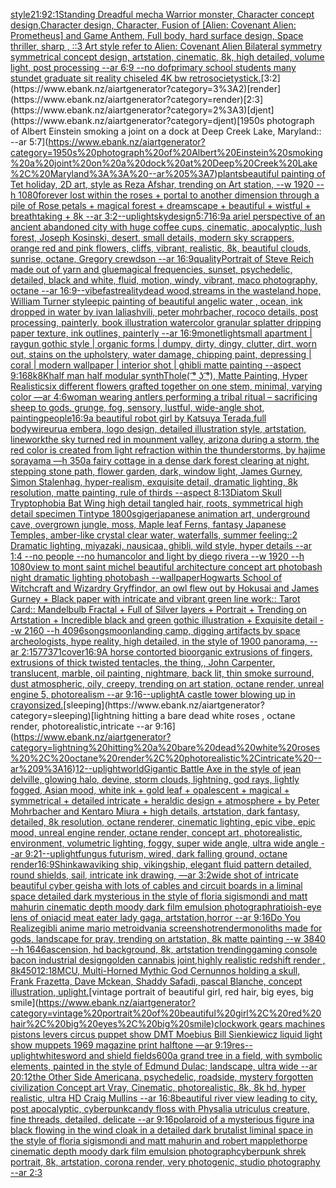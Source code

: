 [style](https://www.ebank.nz/aiartgenerator?category=style)[21:9](https://www.ebank.nz/aiartgenerator?category=21%3A9)[2:1](https://www.ebank.nz/aiartgenerator?category=2%3A1)[Standing Dreadful mecha Warrior monster, Character concept design,Character design,  Character, Fusion of [Alien: Covenant Alien: Prometheus] and Game Anthem,  Full body,  hard surface design, Space thriller, sharp , ::3  Art style refer to Alien: Covenant Alien   Bilateral symmetry       symmetrical   concept design,  artstation, cinematic,  8k, high detailed,  volume light,  post processing    --ar 6:9   --no dof](https://www.ebank.nz/aiartgenerator?category=Standing%20Dreadful%20mecha%20Warrior%20monster%2C%20Character%20concept%20design%2CCharacter%20design%2C%20%20Character%2C%20Fusion%20of%20%5BAlien%3A%20Covenant%20Alien%3A%20Prometheus%5D%20and%20Game%20Anthem%2C%20%20Full%20body%2C%20%20hard%20surface%20design%2C%20Space%20thriller%2C%20sharp%20%2C%20%3A%3A3%20%20Art%20style%20refer%20to%20Alien%3A%20Covenant%20Alien%20%20%20Bilateral%20symmetry%20%20%20%20%20%20%20symmetrical%20%20%20concept%20design%2C%20%20artstation%2C%20cinematic%2C%20%208k%2C%20high%20detailed%2C%20%20volume%20light%2C%20%20post%20processing%20%20%20%20--ar%206%3A9%20%20%20--no%20dof)[primary school students  many stundet graduate sit  reality  chiseled 4K  bw retro](https://www.ebank.nz/aiartgenerator?category=primary%20school%20students%20%20many%20stundet%20graduate%20sit%20%20reality%20%20chiseled%204K%20%20bw%20retro)[society](https://www.ebank.nz/aiartgenerator?category=society)[stick.](https://www.ebank.nz/aiartgenerator?category=stick.)[3:2](https://www.ebank.nz/aiartgenerator?category=3%3A2)[render](https://www.ebank.nz/aiartgenerator?category=render)[2:3](https://www.ebank.nz/aiartgenerator?category=2%3A3)[djent](https://www.ebank.nz/aiartgenerator?category=djent)[1950s photograph of Albert Einstein smoking a joint on a dock at Deep Creek Lake, Maryland:: --ar 5:7](https://www.ebank.nz/aiartgenerator?category=1950s%20photograph%20of%20Albert%20Einstein%20smoking%20a%20joint%20on%20a%20dock%20at%20Deep%20Creek%20Lake%2C%20Maryland%3A%3A%20--ar%205%3A7)[plants](https://www.ebank.nz/aiartgenerator?category=plants)[beautiful painting of Tet holiday, 2D art, style as Reza Afshar, trending on Art station, --w 1920 --h 1080](https://www.ebank.nz/aiartgenerator?category=beautiful%20painting%20of%20Tet%20holiday%2C%202D%20art%2C%20style%20as%20Reza%20Afshar%2C%20trending%20on%20Art%20station%2C%20--w%201920%20--h%201080)[forever lost within the roses + portal to another dimension through a pile of Rose petals + magical forest + dreamscape + beautiful + wistful + breathtaking + 8k --ar 3:2](https://www.ebank.nz/aiartgenerator?category=forever%20lost%20within%20the%20roses%20%2B%20portal%20to%20another%20dimension%20through%20a%20pile%20of%20Rose%20petals%20%2B%20magical%20forest%20%2B%20dreamscape%20%2B%20beautiful%20%2B%20wistful%20%2B%20breathtaking%20%2B%208k%20--ar%203%3A2)[--uplight](https://www.ebank.nz/aiartgenerator?category=--uplight)[sky](https://www.ebank.nz/aiartgenerator?category=sky)[design](https://www.ebank.nz/aiartgenerator?category=design)[5:7](https://www.ebank.nz/aiartgenerator?category=5%3A7)[16:9](https://www.ebank.nz/aiartgenerator?category=16%3A9)[a ariel perspective of an ancient abandoned city with huge coffee cups, cinematic, apocalyptic, lush forest, Joseph Kosinski, desert, small details, modern sky scrappers, orange red and pink flowers, cliffs, vibrant, realistic, 8k, beautiful clouds, sunrise, octane, Gregory crewdson --ar 16:9](https://www.ebank.nz/aiartgenerator?category=a%20ariel%20perspective%20of%20an%20ancient%20abandoned%20city%20with%20huge%20coffee%20cups%2C%20cinematic%2C%20apocalyptic%2C%20lush%20forest%2C%20Joseph%20Kosinski%2C%20desert%2C%20small%20details%2C%20modern%20sky%20scrappers%2C%20orange%20red%20and%20pink%20flowers%2C%20cliffs%2C%20vibrant%2C%20realistic%2C%208k%2C%20beautiful%20clouds%2C%20sunrise%2C%20octane%2C%20Gregory%20crewdson%20--ar%2016%3A9)[quality](https://www.ebank.nz/aiartgenerator?category=quality)[Portrait of Steve Reich made out of yarn and glue](https://www.ebank.nz/aiartgenerator?category=Portrait%20of%20Steve%20Reich%20made%20out%20of%20yarn%20and%20glue)[magical frequencies, sunset, psychedelic, detailed, black and white, fluid, motion, windy, vibrant, maco photography, octane --ar 16:9](https://www.ebank.nz/aiartgenerator?category=magical%20frequencies%2C%20sunset%2C%20psychedelic%2C%20detailed%2C%20black%20and%20white%2C%20fluid%2C%20motion%2C%20windy%2C%20vibrant%2C%20maco%20photography%2C%20octane%20--ar%2016%3A9)[--vibefast](https://www.ebank.nz/aiartgenerator?category=--vibefast)[reality](https://www.ebank.nz/aiartgenerator?category=reality)[dead wood,streams in the wasteland,hope, William Turner style](https://www.ebank.nz/aiartgenerator?category=dead%20wood%2Cstreams%20in%20the%20wasteland%2Chope%2C%20William%20Turner%20style)[epic painting of beautiful angelic water , ocean, ink dropped in water by ivan laliashvili, peter mohrbacher, rococo details, post processing, painterly, book illustration watercolor granular splatter dripping paper texture, ink outlines, painterly  --ar 16:9](https://www.ebank.nz/aiartgenerator?category=epic%20painting%20of%20beautiful%20angelic%20water%20%2C%20ocean%2C%20ink%20dropped%20in%20water%20by%20ivan%20laliashvili%2C%20peter%20mohrbacher%2C%20rococo%20details%2C%20post%20processing%2C%20painterly%2C%20book%20illustration%20watercolor%20granular%20splatter%20dripping%20paper%20texture%2C%20ink%20outlines%2C%20painterly%20%20--ar%2016%3A9)[monet](https://www.ebank.nz/aiartgenerator?category=monet)[light](https://www.ebank.nz/aiartgenerator?category=light)[small apartment | raygun gothic style | organic forms | dumpy, dirty, dingy, clutter, dirt, worn out, stains on the upholstery, water damage, chipping paint, depressing | coral | modern wallpaper | interior shot | ghibli matte painting --aspect 9:16](https://www.ebank.nz/aiartgenerator?category=small%20apartment%20%7C%20raygun%20gothic%20style%20%7C%20organic%20forms%20%7C%20dumpy%2C%20dirty%2C%20dingy%2C%20clutter%2C%20dirt%2C%20worn%20out%2C%20stains%20on%20the%20upholstery%2C%20water%20damage%2C%20chipping%20paint%2C%20depressing%20%7C%20coral%20%7C%20modern%20wallpaper%20%7C%20interior%20shot%20%7C%20ghibli%20matte%20painting%20--aspect%209%3A16)[8k](https://www.ebank.nz/aiartgenerator?category=8k)[8K](https://www.ebank.nz/aiartgenerator?category=8K)[half man half modular synth](https://www.ebank.nz/aiartgenerator?category=half%20man%20half%20modular%20synth)[Thole](https://www.ebank.nz/aiartgenerator?category=Thole)[( ͡° ͜ʖ ͡°), Matte Painting, Hyper Realistic](https://www.ebank.nz/aiartgenerator?category=%28%20%CD%A1%C2%B0%20%CD%9C%CA%96%20%CD%A1%C2%B0%29%2C%20Matte%20Painting%2C%20Hyper%20Realistic)[six different  flowers grafted together on one stem, minimal, varying color —ar 4:6](https://www.ebank.nz/aiartgenerator?category=six%20different%20%20flowers%20grafted%20together%20on%20one%20stem%2C%20minimal%2C%20varying%20color%20%E2%80%94ar%204%3A6)[woman wearing antlers performing a tribal ritual – sacrificing sheep to gods. grunge, fog, sensory, lustful, wide-angle shot, painting](https://www.ebank.nz/aiartgenerator?category=woman%20wearing%20antlers%20performing%20a%20tribal%20ritual%20%E2%80%93%20sacrificing%20sheep%20to%20gods.%20grunge%2C%20fog%2C%20sensory%2C%20lustful%2C%20wide-angle%20shot%2C%20painting)[people](https://www.ebank.nz/aiartgenerator?category=people)[16:9](https://www.ebank.nz/aiartgenerator?category=16%3A9)[a beautiful robot girl by Katsuya Terada,full body](https://www.ebank.nz/aiartgenerator?category=a%20beautiful%20robot%20girl%20by%20Katsuya%20Terada%2Cfull%20body)[wire](https://www.ebank.nz/aiartgenerator?category=wire)[urua embera, logo design, detailed illustration style, artstation, linework](https://www.ebank.nz/aiartgenerator?category=urua%20embera%2C%20logo%20design%2C%20detailed%20illustration%20style%2C%20artstation%2C%20linework)[the sky turned red in mounment valley, arizona during a storm, the red color is created from light refraction within the thunderstorms, by hajime sorayama —h 350](https://www.ebank.nz/aiartgenerator?category=the%20sky%20turned%20red%20in%20mounment%20valley%2C%20arizona%20during%20a%20storm%2C%20the%20red%20color%20is%20created%20from%20light%20refraction%20within%20the%20thunderstorms%2C%20by%20hajime%20sorayama%20%E2%80%94h%20350)[a fairy cottage in a dense dark forest clearing at night, stepping stone path, flower garden, dark, window light, James Gurney, Simon Stalenhag, hyper-realism, exquisite detail, dramatic lighting, 8k resolution, matte painting, rule of thirds --aspect 8:13](https://www.ebank.nz/aiartgenerator?category=a%20fairy%20cottage%20in%20a%20dense%20dark%20forest%20clearing%20at%20night%2C%20stepping%20stone%20path%2C%20flower%20garden%2C%20dark%2C%20window%20light%2C%20James%20Gurney%2C%20Simon%20Stalenhag%2C%20hyper-realism%2C%20exquisite%20detail%2C%20dramatic%20lighting%2C%208k%20resolution%2C%20matte%20painting%2C%20rule%20of%20thirds%20--aspect%208%3A13)[Diatom Skull Tryptophobia Bat Wing high detail tangled hair, roots, symmetrical high detail specimen Tintype 1800s](https://www.ebank.nz/aiartgenerator?category=Diatom%20Skull%20Tryptophobia%20Bat%20Wing%20high%20detail%20tangled%20hair%2C%20roots%2C%20symmetrical%20high%20detail%20specimen%20Tintype%201800s)[giger](https://www.ebank.nz/aiartgenerator?category=giger)[japanese animation art, underground cave, overgrown jungle, moss, Maple leaf Ferns, fantasy Japanese Temples, amber-like crystal clear water, waterfalls, summer feeling::2 Dramatic lighting, miyazaki, nausicaa, ghibli, wild style, hyper details --ar 1:4 --no people --no human](https://www.ebank.nz/aiartgenerator?category=japanese%20animation%20art%2C%20underground%20cave%2C%20overgrown%20jungle%2C%20moss%2C%20Maple%20leaf%20Ferns%2C%20fantasy%20Japanese%20Temples%2C%20amber-like%20crystal%20clear%20water%2C%20waterfalls%2C%20summer%20feeling%3A%3A2%20Dramatic%20lighting%2C%20miyazaki%2C%20nausicaa%2C%20ghibli%2C%20wild%20style%2C%20hyper%20details%20--ar%201%3A4%20--no%20people%20--no%20human)[color and light by diego rivera --w 1920 --h 1080](https://www.ebank.nz/aiartgenerator?category=color%20and%20light%20by%20diego%20rivera%20--w%201920%20--h%201080)[view to mont saint michel beautiful architecture concept art photobash night dramatic lighting photobash --wallpaper](https://www.ebank.nz/aiartgenerator?category=view%20to%20mont%20saint%20michel%20beautiful%20architecture%20concept%20art%20photobash%20night%20dramatic%20lighting%20photobash%20--wallpaper)[Hogwarts School of Witchcraft and Wizardry Gryffindor, an owl flew out by Hokusai and James Gurney + Black paper with intricate and vibrant green line work:: Tarot Card:: Mandelbulb Fractal + Full of Silver layers + Portrait + Trending on Artstation + Incredible black and green gothic illustration + Exquisite detail  --w 2160  --h 4096](https://www.ebank.nz/aiartgenerator?category=Hogwarts%20School%20of%20Witchcraft%20and%20Wizardry%20Gryffindor%2C%20an%20owl%20flew%20out%20by%20Hokusai%20and%20James%20Gurney%20%2B%20Black%20paper%20with%20intricate%20and%20vibrant%20green%20line%20work%3A%3A%20Tarot%20Card%3A%3A%20Mandelbulb%20Fractal%20%2B%20Full%20of%20Silver%20layers%20%2B%20Portrait%20%2B%20Trending%20on%20Artstation%20%2B%20Incredible%20black%20and%20green%20gothic%20illustration%20%2B%20Exquisite%20detail%20%20--w%202160%20%20--h%204096)[songs](https://www.ebank.nz/aiartgenerator?category=songs)[moonlanding camp, digging artifacts by space archeologists, hype reality, high detailed, in the style of 1900 panorama, --ar 2:1](https://www.ebank.nz/aiartgenerator?category=moonlanding%20camp%2C%20digging%20artifacts%20by%20space%20archeologists%2C%20hype%20reality%2C%20high%20detailed%2C%20in%20the%20style%20of%201900%20panorama%2C%20--ar%202%3A1)[57737](https://www.ebank.nz/aiartgenerator?category=57737)[1](https://www.ebank.nz/aiartgenerator?category=1)[cover](https://www.ebank.nz/aiartgenerator?category=cover)[16:9](https://www.ebank.nz/aiartgenerator?category=16%3A9)[A horse contorted bioorganic extrusions of fingers, extrusions of thick twisted tentacles, the thing,, John Carpenter, translucent, marble, oil painting, nightmare, back lit, thin smoke surround, dust atmospheric, oily, creepy, trending on art station, octane render, unreal engine 5, photorealism --ar 9:16](https://www.ebank.nz/aiartgenerator?category=A%20horse%20contorted%20bioorganic%20extrusions%20of%20fingers%2C%20extrusions%20of%20thick%20twisted%20tentacles%2C%20the%20thing%2C%2C%20John%20Carpenter%2C%20translucent%2C%20marble%2C%20oil%20painting%2C%20nightmare%2C%20back%20lit%2C%20thin%20smoke%20surround%2C%20dust%20atmospheric%2C%20oily%2C%20creepy%2C%20trending%20on%20art%20station%2C%20octane%20render%2C%20unreal%20engine%205%2C%20photorealism%20--ar%209%3A16)[--uplight](https://www.ebank.nz/aiartgenerator?category=--uplight)[A castle tower blowing up in crayon](https://www.ebank.nz/aiartgenerator?category=A%20castle%20tower%20blowing%20up%20in%20crayon)[sized.](https://www.ebank.nz/aiartgenerator?category=sized.)[sleeping](https://www.ebank.nz/aiartgenerator?category=sleeping)[lightning hitting a bare dead white roses , octane render, photorealistic,intricate --ar 9:16](https://www.ebank.nz/aiartgenerator?category=lightning%20hitting%20a%20bare%20dead%20white%20roses%20%2C%20octane%20render%2C%20photorealistic%2Cintricate%20--ar%209%3A16)[12](https://www.ebank.nz/aiartgenerator?category=12)[--uplight](https://www.ebank.nz/aiartgenerator?category=--uplight)[world](https://www.ebank.nz/aiartgenerator?category=world)[Gigantic Battle Axe in the style of jean delville, glowing halo, devine, storm clouds, lightning, god rays, lightly fogged, Asian mood, white ink + gold leaf + opalescent + magical + symmetrical + detailed intricate + heraldic design + atmosphere + by Peter Mohrbacher and Kentaro Miura + high details, artstation, dark fantasy, detailed, 8k resolution, octane renderer, cinematic lighting, epic vibe, epic mood, unreal engine render, octane render, concept art, photorealistic, environment, volumetric lighting, foggy, super wide angle, ultra wide angle --ar 9:21](https://www.ebank.nz/aiartgenerator?category=Gigantic%20Battle%20Axe%20in%20the%20style%20of%20jean%20delville%2C%20glowing%20halo%2C%20devine%2C%20storm%20clouds%2C%20lightning%2C%20god%20rays%2C%20lightly%20fogged%2C%20Asian%20mood%2C%20white%20ink%20%2B%20gold%20leaf%20%2B%20opalescent%20%2B%20magical%20%2B%20symmetrical%20%2B%20detailed%20intricate%20%2B%20heraldic%20design%20%2B%20atmosphere%20%2B%20by%20Peter%20Mohrbacher%20and%20Kentaro%20Miura%20%2B%20high%20details%2C%20artstation%2C%20dark%20fantasy%2C%20detailed%2C%208k%20resolution%2C%20octane%20renderer%2C%20cinematic%20lighting%2C%20epic%20vibe%2C%20epic%20mood%2C%20unreal%20engine%20render%2C%20octane%20render%2C%20concept%20art%2C%20photorealistic%2C%20environment%2C%20volumetric%20lighting%2C%20foggy%2C%20super%20wide%20angle%2C%20ultra%20wide%20angle%20--ar%209%3A21)[--uplight](https://www.ebank.nz/aiartgenerator?category=--uplight)[fungus futurism, wired, dark falling ground, octane render](https://www.ebank.nz/aiartgenerator?category=fungus%20futurism%2C%20wired%2C%20dark%20falling%20ground%2C%20octane%20render)[](https://www.ebank.nz/aiartgenerator?category=)[16:9](https://www.ebank.nz/aiartgenerator?category=16%3A9)[Shinkawa](https://www.ebank.nz/aiartgenerator?category=Shinkawa)[viking ship, vikingship, elegant fluid pattern detailed, round shields, sail, intricate ink drawing, —ar 3:2](https://www.ebank.nz/aiartgenerator?category=viking%20ship%2C%20vikingship%2C%20elegant%20fluid%20pattern%20detailed%2C%20round%20shields%2C%20sail%2C%20intricate%20ink%20drawing%2C%20%E2%80%94ar%203%3A2)[wide shot of intricate beautiful cyber geisha with lots of cables and circuit boards in a liminal space detailed dark mysterious in the style of floria sigismondi and matt mahurin cinematic depth moody dark film emulsion photograph](https://www.ebank.nz/aiartgenerator?category=wide%20shot%20of%20intricate%20beautiful%20cyber%20geisha%20with%20lots%20of%20cables%20and%20circuit%20boards%20in%20a%20liminal%20space%20detailed%20dark%20mysterious%20in%20the%20style%20of%20floria%20sigismondi%20and%20matt%20mahurin%20cinematic%20depth%20moody%20dark%20film%20emulsion%20photograph)[ratio](https://www.ebank.nz/aiartgenerator?category=ratio)[ish-eye lens of oni](https://www.ebank.nz/aiartgenerator?category=ish-eye%20lens%20of%20oni)[acid meat eater lady gaga, artstation,horror --ar 9:16](https://www.ebank.nz/aiartgenerator?category=acid%20meat%20eater%20lady%20gaga%2C%20artstation%2Chorror%20--ar%209%3A16)[Do You Realize](https://www.ebank.nz/aiartgenerator?category=Do%20You%20Realize)[gibli anime mario metroidvania screenshot](https://www.ebank.nz/aiartgenerator?category=gibli%20anime%20mario%20metroidvania%20screenshot)[render](https://www.ebank.nz/aiartgenerator?category=render)[monoliths made for gods, landscape for pray, trending on artstation, 8k matte painting --w 3840 --h 1646](https://www.ebank.nz/aiartgenerator?category=monoliths%20made%20for%20gods%2C%20landscape%20for%20pray%2C%20trending%20on%20artstation%2C%208k%20matte%20painting%20--w%203840%20--h%201646)[ascension, hd background, 8k, artstation trending](https://www.ebank.nz/aiartgenerator?category=ascension%2C%20hd%20background%2C%208k%2C%20artstation%20trending)[gaming console bacon industrial design](https://www.ebank.nz/aiartgenerator?category=gaming%20console%20bacon%20industrial%20design)[golden cannabis joint,highly realistic redshift render , 8k](https://www.ebank.nz/aiartgenerator?category=golden%20cannabis%20joint%2Chighly%20realistic%20redshift%20render%20%2C%208k)[450](https://www.ebank.nz/aiartgenerator?category=450)[12:18](https://www.ebank.nz/aiartgenerator?category=12%3A18)[MCU, Multi-Horned Mythic God Cernunnos holding a skull, Frank Frazetta, Dave Mckean, Shaddy Safadi, pascal Blanche, concept illustration, uplight.](https://www.ebank.nz/aiartgenerator?category=MCU%2C%20Multi-Horned%20Mythic%20God%20Cernunnos%20holding%20a%20skull%2C%20Frank%20Frazetta%2C%20Dave%20Mckean%2C%20Shaddy%20Safadi%2C%20pascal%20Blanche%2C%20concept%20illustration%2C%20uplight.)[vintage portrait of beautiful girl, red hair, big eyes, big smile](https://www.ebank.nz/aiartgenerator?category=vintage%20portrait%20of%20beautiful%20girl%2C%20red%20hair%2C%20big%20eyes%2C%20big%20smile)[clockwork gears machines pistons levers circus puppet show DMT  Moebius Bill Sienkiewicz liquid light show muppets 1969 magazine print halftone —ar 9:19](https://www.ebank.nz/aiartgenerator?category=clockwork%20gears%20machines%20pistons%20levers%20circus%20puppet%20show%20DMT%20%20Moebius%20Bill%20Sienkiewicz%20liquid%20light%20show%20muppets%201969%20magazine%20print%20halftone%20%E2%80%94ar%209%3A19)[res](https://www.ebank.nz/aiartgenerator?category=res)[--uplight](https://www.ebank.nz/aiartgenerator?category=--uplight)[white](https://www.ebank.nz/aiartgenerator?category=white)[sword and shield fields](https://www.ebank.nz/aiartgenerator?category=sword%20and%20shield%20fields)[600](https://www.ebank.nz/aiartgenerator?category=600)[a grand tree in a field, with symbolic elements, painted in the style of Edmund Dulac; landscape, ultra wide --ar 20:12](https://www.ebank.nz/aiartgenerator?category=a%20grand%20tree%20in%20a%20field%2C%20with%20symbolic%20elements%2C%20painted%20in%20the%20style%20of%20Edmund%20Dulac%3B%20landscape%2C%20ultra%20wide%20--ar%2020%3A12)[the Other Side Americana, psychedelic, roadside, mystery forgotten civilization Concept art Vray, Cinematic, photorealistic, 8k, 8k hd, hyper realistic, ultra HD Craig Mullins --ar 16:8](https://www.ebank.nz/aiartgenerator?category=the%20Other%20Side%20Americana%2C%20psychedelic%2C%20roadside%2C%20mystery%20forgotten%20civilization%20Concept%20art%20Vray%2C%20Cinematic%2C%20photorealistic%2C%208k%2C%208k%20hd%2C%20hyper%20realistic%2C%20ultra%20HD%20Craig%20Mullins%20--ar%2016%3A8)[beautiful river view leading to city, post apocalyptic, cyberpunk](https://www.ebank.nz/aiartgenerator?category=beautiful%20river%20view%20leading%20to%20city%2C%20post%20apocalyptic%2C%20cyberpunk)[candy floss with Physalia utriculus creature, fine threads, detailed, delicate --ar 9:16](https://www.ebank.nz/aiartgenerator?category=candy%20floss%20with%20Physalia%20utriculus%20creature%2C%20fine%20threads%2C%20detailed%2C%20delicate%20--ar%209%3A16)[polaroid of a mysterious figure ina black flowing in the wind cloak in a detailed dark brutalist liminal space in the style of floria sigismondi and matt mahurin and robert mapplethorpe cinematic depth moody dark film emulsion photograph](https://www.ebank.nz/aiartgenerator?category=polaroid%20of%20a%20mysterious%20figure%20ina%20black%20flowing%20in%20the%20wind%20cloak%20in%20a%20detailed%20dark%20brutalist%20liminal%20space%20in%20the%20style%20of%20floria%20sigismondi%20and%20matt%20mahurin%20and%20robert%20mapplethorpe%20cinematic%20depth%20moody%20dark%20film%20emulsion%20photograph)[cyberpunk shrek portrait, 8k, artstation, corona render, very photogenic, studio photography --ar 2:3](https://www.ebank.nz/aiartgenerator?category=cyberpunk%20shrek%20portrait%2C%208k%2C%20artstation%2C%20corona%20render%2C%20very%20photogenic%2C%20studio%20photography%20--ar%202%3A3)